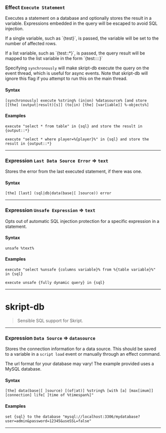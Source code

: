 ### Effect `Execute Statement`
Executes a statement on a database and optionally stores the result in a variable. Expressions
 embedded in the query will be escaped to avoid SQL injection.
 <p>
 If a single variable, such as `{test}`, is passed, the variable will be set to the number of
 affected rows.
 <p>
 If a list variable, such as `{test::*}`, is passed, the query result will be mapped to the list
 variable in the form `{test::<column name>::<row number>}`

 Specifying `synchronously` will make skript-db execute the query on the event thread, which is useful for async
 events. Note that skript-db will ignore this flag if you attempt to run this on the main thread.
#### Syntax
```
[synchronously] execute %string% (in|on) %datasource% [and store [[the] (output|result)[s]] (to|in) [the] [var[iable]] %-objects%]
```

#### Examples
```
execute "select * from table" in {sql} and store the result in {output::*}
```
```
execute "select * where player=%{player}%" in {sql} and store the result in {output::*}
```

---

### Expression `Last Data Source Error` => `text`
Stores the error from the last executed statement, if there was one.
#### Syntax
```
[the] [last] (sql|db|data(base|[ ]source)) error
```

---

### Expression `Unsafe Expression` => `text`
Opts out of automatic SQL injection protection for a specific expression in a statement.
#### Syntax
```
unsafe %text%
```

#### Examples
```
execute "select %unsafe {columns variable}% from %{table variable}%" in {sql}
```
```
execute unsafe {fully dynamic query} in {sql}
```

---

# skript-db

 > Sensible SQL support for Skript.
---

### Expression `Data Source` => `datasource`
Stores the connection information for a data source. This should be saved to a variable in a
 `script load` event or manually through an effect command.

 The url format for your database may vary! The example provided uses a MySQL database.
#### Syntax
```
[the] data(base|[ ]source) [(of|at)] %string% [with [a] [max[imum]] [connection] life[ ]time of %timespan%]"
```

#### Examples
```
set {sql} to the database "mysql://localhost:3306/mydatabase?user=admin&password=12345&useSSL=false"
```

---

